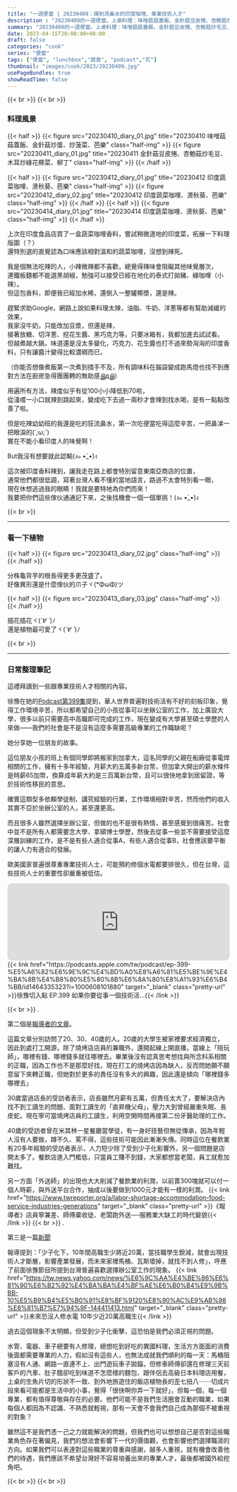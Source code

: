 ```yaml
---
title: "一週便當 | 20230409：辣到流鼻水的印度咖哩、專業技術人才"
description : "20230409的一週便當。上桌料理：味噌菇菇蓋飯、金針菇豆皮捲、杏鮑菇炒毛豆、印度蔬菜咖哩。這週接連看到幾個與專業技術人才相關的內容，做個小筆記。"
summary: "20230409的一週便當。上桌料理：味噌菇菇蓋飯、金針菇豆皮捲、杏鮑菇炒毛豆、印度蔬菜咖哩。這週接連看到幾個與專業技術人才相關的討論內容，做個小筆記。"
date: 2023-04-15T20:00:00+08:00
draft: false
categories: "cook"
series: "便當"
tags: ["便當", "lunchbox","蔬食", "podcast","花"]
thumbnail: "images/cook/2023/20230409.jpg"
usePageBundles: true
showReadTime: false
---
```


{{< br >}}
{{< br >}}
### 料理風景
{{< half >}}
{{< figure src="20230410_diary_01.jpg" title="20230410 味噌菇菇蓋飯、金針菇炒蛋、炒菠菜、芭樂" class="half-img" >}}
{{< figure src="20230411_diary_01.jpg" title="20230411 金針菇豆皮捲、杏鮑菇炒毛豆、木耳炒綠花椰菜、柳丁" class="half-img" >}}
{{< /half >}}

{{< half >}}
{{< figure src="20230412_diary_01.jpg" title="20230412 印度蔬菜咖哩、燙秋葵、芭樂" class="half-img" >}}
{{< figure src="20230412_diary_02.jpg" title="20230412 印度蔬菜咖哩、燙秋葵、芭樂" class="half-img" >}}
{{< /half >}}
{{< half >}}
{{< figure src="20230414_diary_01.jpg" title="20230414 印度蔬菜咖哩、燙秋葵、芭樂" class="half-img" >}}
{{< /half >}}

上次在印度食品店買了一盒蔬菜咖哩香料，嘗試稍微道地的印度菜，拓展一下料理版圖（？）
\
還特別選的直覺認為口味應該相對溫和的蔬菜咖哩，沒想到辣死。

我是個無法吃辣的人，小辣微辣都不喜歡，總覺得辣味會阻礙其他味覺層次，
\
連鐵板麵都不能選黑胡椒，勉強可以接受已經在地化的泰式打拋豬、綠咖哩（小辣）。
\
但這包香料，即便我已經加水稀，還倒入一整罐椰漿，還是辣。

趕緊求助Google，網路上說如果料理太辣，油脂、牛奶、洋蔥等都有幫助減緩的效果，
\
我家沒牛奶，只能改加豆漿，但還是辣，
\
接著放糖、切洋蔥、挖花生醬、黑巧克力等，只要冰箱有，我都加進去試試看。
\
但越煮越大鍋，味道還是沒太多變化，巧克力、花生醬也打不過來勢洶洶的印度香料，只有讓醬汁變得比較濃稠而已，

（你能否想像煮飯第一次煮到措手不及，所有調味料在腦袋變成跑馬燈也找不到應對方法在廚房急得團團轉的無助感இдஇ）

用遍所有方法，辣度似乎有從100小小降低到70啦，
\
從淺嚐一小口就辣到跳起來，變成吃下去過一兩秒才會辣到找水喝，是有一點點改善了啦。

但是吃辣幼幼班的我還是吃的狂流鼻水，第一次吃便當吃得這麼辛苦，一把鼻涕一把眼淚的(´;ω;`)
\
實在不能小看印度人的味覺啊！

But我沒有想要就此認輸(ง๑ •̀_•́)ง

這次被印度香料辣到，讓我走在路上都會特別留意東南亞商店的位置，
\
通常他們都很低調，寫著台灣人看不懂的當地語言，路過不太會特別看一眼，
\
現在休想逃過我的眼睛！我就是要特地為你們而來！
\
我要把你們這些傢伙通通記下來，之後找機會一個一個單挑！(ง๑ •̀_•́)ง

{{< br >}}

---

### 看一下植物

{{< half >}}
{{< figure src="20230413_diary_02.jpg" class="half-img" >}}
{{< /half >}}

分株龜背芋的根長得更多更茂盛了。
\
好像異形還是什麼傢伙的爪子ヾ(*ΦωΦ)ツ

{{< half >}}
{{< figure src="20230413_diary_03.jpg" class="half-img" >}}
{{< /half >}}

插花插花ヾ(*´∀ ˋ*)ﾉ
\
還是植物最可愛了ヾ(*´∀ ˋ*)ﾉ

{{< br >}}

---

### 日常整理筆記

這禮拜讀到一些跟專業技術人才相關的內容。

徐豫在她的[Podcast第399集](https://podcasts.apple.com/tw/podcast/ep-399-%E5%A6%82%E6%9E%9C%E4%BD%A0%E8%A6%81%E5%BE%9E%E4%BA%8B%E4%B8%80%E5%80%8B%E6%8A%80%E8%A1%93%E6%B4%BB/id1464335323?i=1000608101880)提到，華人世界普遍對技術活有不好的刻板印象，覺得工作環境辛苦，所以都希望自己的小孩從事可以坐辦公室的工作，加上廣設大學，很多以前只需要高中高職即可完成的工作，現在變成有大學甚至碩士學歷的人來做——我們的社會是不是沒有這麼多需要高級專業的工作職缺呢？

她分享她一位朋友的故事。

這位朋友小孩的班上有個同學即將搬家到加拿大，這名同學的父親在船廠從事電焊相關的工作，擁有十多年經驗，月薪大約五萬多新台幣，但加拿大開出的薪水條件是時薪65加幣，換算成年薪大約是三百萬新台幣，且可以很快地拿到居留證，等於技術性移民的意思。

確實這類型多依賴學徒制、講究經驗的行業，工作環境相對辛苦，然而他們的收入其實不亞於坐辦公室的人，甚至還更高。

而且很多人雖然選擇坐辦公室，但做的也不是很有熱情，甚至感覺到很痛苦。社會中並不是所有人都需要念大學、拿碩博士學歷，然後去從事一些並不需要接受這麼深層訓練的工作，是不是有些人適合從事A，有些人適合從事B，社會應該要平衡的讓人力有適合的發展。

歐美國家普遍很尊重專業技術人士，可能預約修個水電都要排很久，但在台灣，這些技術人士的重要性卻嚴重被低估。
<iframe title="徐豫切入點 | EP.399 如果你要從事一個技術活..." allow="autoplay *; encrypted-media *; fullscreen *; clipboard-write" frameborder="0" height="175" style="width:100%;max-width:660px;overflow:hidden;border-radius:10px;" sandbox="allow-forms allow-popups allow-same-origin allow-scripts allow-storage-access-by-user-activation allow-top-navigation-by-user-activation" src="https://embed.podcasts.apple.com/tw/podcast/ep-399-%E5%A6%82%E6%9E%9C%E4%BD%A0%E8%A6%81%E5%BE%9E%E4%BA%8B%E4%B8%80%E5%80%8B%E6%8A%80%E8%A1%93%E6%B4%BB/id1464335323?i=1000608101880"></iframe>
{{< link href="https://podcasts.apple.com/tw/podcast/ep-399-%E5%A6%82%E6%9E%9C%E4%BD%A0%E8%A6%81%E5%BE%9E%E4%BA%8B%E4%B8%80%E5%80%8B%E6%8A%80%E8%A1%93%E6%B4%BB/id1464335323?i=1000608101880" target="_blank" class="pretty-url" >}}徐豫切入點 EP.399 如果你要從事一個技術活...{{< /link >}}

{{< br >}}
.

第二個是[報導者的文章](https://www.twreporter.org/a/labor-shortage-accommodation-food-service-industries-generations)。

這篇文章分別訪問了20、30、40歲的人。20歲的大學生被家裡要求經濟獨立，因此到處打工開源，除了燒烤店店員的兼職外，還開起線上開直播，當線上「陪玩師」，哪裡有錢、哪裡錢多就往哪裡去。畢業後沒有認真思考想找與所念科系相關的正職，因為工作也不是那麼好找，現在打工的燒烤店因為缺人，反而問她願不願意留下來轉正職，但她對於更多的責任沒有多大的興趣，因此還是傾向「哪裡錢多哪裡去」

30歲當過店長的受訪者表示，店長雖然月薪有五萬，但責任太大了，要解決店內找不到工讀生的問題、面對工讀生的「直昇機父母」，壓力大到曾經嚴重失眠、長皮蛇。現在寧可當燒烤店員的工讀生，利用空閑時間再接第二份牙醫助理的工作。

40歲的受訪者曾在米其林一星餐廳當學徒，有一身好技藝但無從傳承，因為年輕人沒有人要做，蹲不久、罵不得，這些技術可能因此漸漸失傳。同時這位在餐飲業有20多年經驗的受訪者表示，人力短少除了受到少子化影響外，另一個問題是店開太多了。餐飲店進入門檻低，只當員工賺不到錢，大家都想當老闆，員工就愈加難找。

另一方面「外送師」的出現也大大削減了餐飲業的利潤，以前賣300塊就可以付一個人時薪，與外送平台合作，抽成以後要做到1000元才能有一樣的利潤。
{{< link href="https://www.twreporter.org/a/labor-shortage-accommodation-food-service-industries-generations" target="_blank" class="pretty-url" >}}《報導者》店員寧兼差、師傅棄收徒、老闆跑外送──服務業大缺工的時代變貌{{< /link >}}
{{< br >}}
.

第三是一篇[新聞](https://tw.news.yahoo.com/news/%E6%9C%AA%E4%BE%86%E6%81%90%E6%B2%92%E4%BA%BA%E4%BF%AE%E6%B0%B4%E9%9B%BB-10%E5%B9%B4%E5%B0%91%E8%BF%9120%E8%90%AC%E9%AB%98%E8%81%B7%E7%94%9F-144411413.html)

報導提到：「少子化下，10年間高職生少將近20萬，當技職學生銳減，就會出現技術人才斷層，影響產業發展，而未來家裡馬桶、瓦斯壞掉，就找不到人修」，呼應了前面徐豫節目所提到台灣普遍喜歡選擇辦公室工作的現象。
{{< link href="https://tw.news.yahoo.com/news/%E6%9C%AA%E4%BE%86%E6%81%90%E6%B2%92%E4%BA%BA%E4%BF%AE%E6%B0%B4%E9%9B%BB-10%E5%B9%B4%E5%B0%91%E8%BF%9120%E8%90%AC%E9%AB%98%E8%81%B7%E7%94%9F-144411413.html" target="_blank" class="pretty-url" >}}未來恐沒人修水電 10年少近20萬高職生{{< /link >}}


過去這個現象不太明顯，但受到少子化衝擊，這恐怕是我們必須正視的問題。

水管、電器、車子總要有人修理，總想吃到好吃的異國料理，生活方方面面的消費後面都需要專業的人力，假如沒有這些人，也無法成就我們順利的每一天：馬桶阻塞沒有人通、網路一直連不上、出門遊玩車子拋錨，但修車師傅卻還在修理三天前客戶的汽車、肚子餓卻吃到味道不怎麼樣的麵包、跟伴侶去高級日本料理店用餐，上桌的生魚片切的形狀不一致、到外地旅遊住的飯店植物長的歪七扭八⋯⋯切成片段來看可能都是生活中的小事，覺得「很快啊你弄一下就好」，但每一個，每一個專業，都有值得尊敬與存在的必要。他們可能不是我們生活圈會互動的職業，如果每個人都因為不認識、不熟悉就輕視，那有一天會不會我們自己成為那個不被重視的對象？

雖然這不是我們憑一己之力就能解決的問題，但我們也可以想想自己是否對這些職業角色存在著偏見，我們的想法會影響下一代的價值觀，也會影響他們選擇職涯的方向。如果我們可以表達對這些職業的尊重與感謝，越多人重視，就有機會改善他們的待遇，我們應該不希望台灣好不容易培養出來的專業人才，最後都被國外給挖角吧。

{{< br >}}
{{< br >}}

